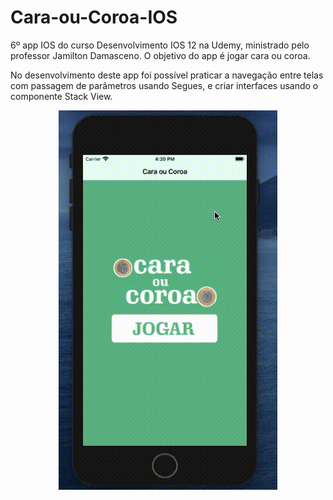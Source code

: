 # Cara-ou-Coroa-IOS
6º app IOS do curso Desenvolvimento IOS 12 na Udemy, ministrado pelo professor Jamilton Damasceno. O objetivo do app é jogar cara ou coroa.

No desenvolvimento deste app foi possível praticar a navegação entre telas com passagem de parâmetros usando Segues, e criar interfaces usando o componente Stack View.

<p align="center">
  <img src="https://github.com/Gilbert097/Cara-ou-Coroa-IOS/blob/main/imagem-app.gif?raw=true" width="350" title="Imagem App">
</p>
